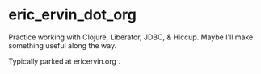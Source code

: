 # eric_ervin_dot_org

Practice working with Clojure, Liberator, JDBC, & Hiccup. Maybe I'll make something useful along the way.

Typically parked at ericervin.org .